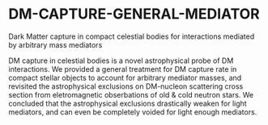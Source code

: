# DM-CAPTURE-GENERAL-MEDIATOR
Dark Matter capture in compact celestial bodies for interactions mediated by arbitrary mass mediators

DM capture in celestial bodies is a novel astrophysical probe of DM interactions. We provided a general treatment for DM capture rate in compact stellar objects to account for arbitrary mediator masses, and revisited the astrophysical exclusions on DM-nucleon scattering cross section from eletromagnetic obserbations of old & cold neutron stars. We concluded that the astrophysical exclusions drastically weaken for light mediators, and can even be completely voided for light enough mediators.
